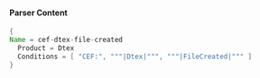#### Parser Content
```Java
{
Name = cef-dtex-file-created
  Product = Dtex
  Conditions = [ "CEF:", """|Dtex|""", """|FileCreated|""" ]
}
```